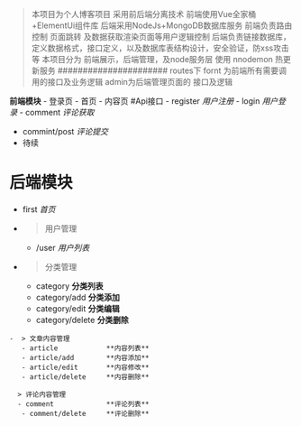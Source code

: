 >本项目为个人博客项目
> 采用前后端分离技术
> 前端使用Vue全家桶+ElementUi组件库
> 后端采用NodeJs+MongoDB数据库服务
> 前端负责路由控制 页面跳转 及数据获取渲染页面等用户逻辑控制
> 后端负责链接数据库，定义数据格式，接口定义，以及数据库表结构设计，安全验证，防xss攻击等
> 本项目分为 前端展示，后端管理，及node服务层
> 使用 nnodemon 热更新服务
> ######################
> routes下 fornt 为前端所有需要调用的接口及业务逻辑 admin为后端管理页面的 接口及逻辑
  
 **前端模块**
    - 登录页 
    - 首页
    - 内容页
#Api接口
    - register *用户注册*
    - login *用户登录*
    - comment  *评论获取*
   - commint/post *评论提交*
   - 待续
   
 # 后端模块
  - first   *首页*
   -  > 用户管理
       - /user *用户列表*

   -   > 分类管理
       - category            **分类列表**
       - category/add        **分类添加**
       - category/edit       **分类编辑**
       - category/delete     **分类删除** 
   
    -  > 文章内容管理   
       - article            **内容列表**
       - article/add        **内容添加**
       - article/edit       **内容修改**
       - article/delete     **内容删除** 
   
      > 评论内容管理   
      - comment             **评论列表**
       - comment/delete     **评论删除** 
  

    
    